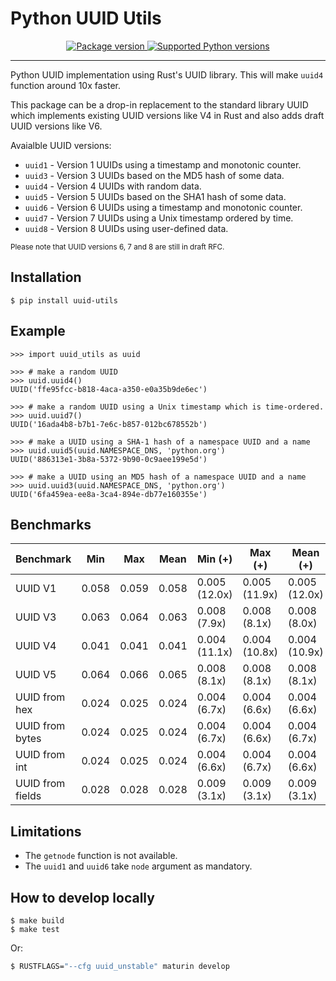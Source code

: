 # Python UUID Utils

<p align="center">
<a href="https://pypi.org/project/uuid-utils/">
    <img src="https://badge.fury.io/py/uuid-utils.svg" alt="Package version">
</a>
<a href="https://pypi.org/project/uuid-utils" target="_blank">
    <img src="https://img.shields.io/pypi/pyversions/uuid-utils.svg?color=%2334D058" alt="Supported Python versions">
</a>
</p>

---

Python UUID implementation using Rust's UUID library.
This will make `uuid4` function around 10x faster.

This package can be a drop-in replacement to the standard library UUID
which implements existing UUID versions like V4 in Rust
and also adds draft UUID versions like V6.

Avaialble UUID versions:

- `uuid1` - Version 1 UUIDs using a timestamp and monotonic counter.
- `uuid3` - Version 3 UUIDs based on the MD5 hash of some data.
- `uuid4` - Version 4 UUIDs with random data.
- `uuid5` - Version 5 UUIDs based on the SHA1 hash of some data.
- `uuid6` - Version 6 UUIDs using a timestamp and monotonic counter.
- `uuid7` - Version 7 UUIDs using a Unix timestamp ordered by time.
- `uuid8` - Version 8 UUIDs using user-defined data.

<sup>Please note that UUID versions 6, 7 and 8 are still in draft RFC.</sup><br>

## Installation

```shell
$ pip install uuid-utils
```

## Example

```shell
>>> import uuid_utils as uuid

>>> # make a random UUID
>>> uuid.uuid4()
UUID('ffe95fcc-b818-4aca-a350-e0a35b9de6ec')

>>> # make a random UUID using a Unix timestamp which is time-ordered.
>>> uuid.uuid7()
UUID('16ada4b8-b7b1-7e6c-b857-012bc678552b')

>>> # make a UUID using a SHA-1 hash of a namespace UUID and a name
>>> uuid.uuid5(uuid.NAMESPACE_DNS, 'python.org')
UUID('886313e1-3b8a-5372-9b90-0c9aee199e5d')

>>> # make a UUID using an MD5 hash of a namespace UUID and a name
>>> uuid.uuid3(uuid.NAMESPACE_DNS, 'python.org')
UUID('6fa459ea-ee8a-3ca4-894e-db77e160355e')
```

## Benchmarks

|       Benchmark | Min     | Max     | Mean    | Min (+)         | Max (+)         | Mean (+)        |
|-----------------|---------|---------|---------|-----------------|-----------------|-----------------|
|         UUID V1 | 0.058   | 0.059   | 0.058   | 0.005 (12.0x)   | 0.005 (11.9x)   | 0.005 (12.0x)   |
|         UUID V3 | 0.063   | 0.064   | 0.063   | 0.008 (7.9x)    | 0.008 (8.1x)    | 0.008 (8.0x)    |
|         UUID V4 | 0.041   | 0.041   | 0.041   | 0.004 (11.1x)   | 0.004 (10.8x)   | 0.004 (10.9x)   |
|         UUID V5 | 0.064   | 0.066   | 0.065   | 0.008 (8.1x)    | 0.008 (8.1x)    | 0.008 (8.1x)    |
|   UUID from hex | 0.024   | 0.025   | 0.024   | 0.004 (6.7x)    | 0.004 (6.6x)    | 0.004 (6.6x)    |
| UUID from bytes | 0.024   | 0.025   | 0.024   | 0.004 (6.7x)    | 0.004 (6.6x)    | 0.004 (6.7x)    |
|   UUID from int | 0.024   | 0.025   | 0.024   | 0.004 (6.6x)    | 0.004 (6.7x)    | 0.004 (6.6x)    |
| UUID from fields | 0.028   | 0.028   | 0.028   | 0.009 (3.1x)    | 0.009 (3.1x)    | 0.009 (3.1x)    |

## Limitations

- The `getnode` function is not available.
- The `uuid1` and `uuid6` take `node` argument as mandatory.

## How to develop locally

```shell
$ make build
$ make test
```

Or:

```bash
$ RUSTFLAGS="--cfg uuid_unstable" maturin develop
```
